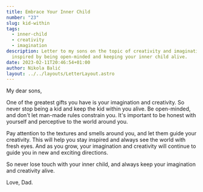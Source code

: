 ```yaml
---
title: Embrace Your Inner Child
number: "23"
slug: kid-within
tags:
  - inner-child
  - creativity
  - imagination
description: Letter to my sons on the topic of creativity and imagination. Stay
  inspired by being open-minded and keeping your inner child alive.
date: 2023-02-11T20:46:54+01:00
author: Nikola Balić
layout: ../../layouts/LetterLayout.astro
---
```

My dear sons,

One of the greatest gifts you have is your imagination and creativity. So never stop being a kid and keep the kid within you alive. Be open-minded, and don't let man-made rules constrain you. It's important to be honest with yourself and perceptive to the world around you.

Pay attention to the textures and smells around you, and let them guide your creativity. This will help you stay inspired and always see the world with fresh eyes. And as you grow, your imagination and creativity will continue to guide you in new and exciting directions.

So never lose touch with your inner child, and always keep your imagination and creativity alive.

Love, Dad.